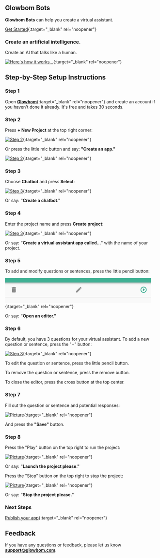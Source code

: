 ## Glowbom Bots

**Glowbom Bots** can help you create a virtual assistant. 

[Get Started](https://glowbom.com/){:target="_blank" rel="noopener"}

### Create an artificial intelligence.

Create an AI that talks like a human.

[![Here's how it works...](https://user-images.githubusercontent.com/2455891/100971426-1c83db00-34f4-11eb-86f5-98234d66c110.png)](https://glowbom.com/){:target="_blank" rel="noopener"}

## Step-by-Step Setup Instructions

### Step 1

Open [**Glowbom**](https://glowbom.com/chat/){:target="_blank" rel="noopener"} and create an account if you haven't done it already. It's free and takes 30 seconds.

### Step 2

Press **+ New Project** at the top right corner:

[![Step 2](https://user-images.githubusercontent.com/2455891/97621818-0c567880-19e9-11eb-93ba-6a8d9944c7b8.png)](https://glowbom.com/){:target="_blank" rel="noopener"}

Or press the little mic button and say: **"Create an app."**

[![Step 2](https://user-images.githubusercontent.com/2455891/97621819-0cef0f00-19e9-11eb-984a-41e89a44490f.png)](https://glowbom.com/){:target="_blank" rel="noopener"}

### Step 3

Choose **Chatbot** and press **Select**:

[![Step 3](https://user-images.githubusercontent.com/2455891/100971499-4937f280-34f4-11eb-8e25-9781a92bd345.png)](https://glowbom.com/){:target="_blank" rel="noopener"}

Or say: **"Create a chatbot."**

### Step 4

Enter the project name and press **Create project**:

[![Step 3](https://user-images.githubusercontent.com/2455891/97621821-0cef0f00-19e9-11eb-8e87-83d8e0976cf0.png)](https://glowbom.com/){:target="_blank" rel="noopener"}

Or say: **"Create a virtual assistant app called..."** with the name of your project.

### Step 5

To add and modify questions or sentences, press the little pencil button:

[![Step 3](https://raw.githubusercontent.com/Glowbom/Glowbom/master/tutorials/quiz/img/qstep5.png)](https://glowbom.com/){:target="_blank" rel="noopener"}

Or say: **"Open an editor."**

### Step 6

By default, you have 3 questions for your virtual assistant. To add a new question or sentence, press the "+" button:

[![Step 3](https://user-images.githubusercontent.com/2455891/100971711-ac298980-34f4-11eb-8c49-627c7acac903.png)](https://glowbom.com/){:target="_blank" rel="noopener"}

To edit the question or sentence, press the little pencil button.

To remove the question or sentence, press the remove button.

To close the editor, press the cross button at the top center.

### Step 7

Fill out the question or sentence and potential responses:

[![Picture](https://user-images.githubusercontent.com/2455891/100971877-00cd0480-34f5-11eb-95b2-d6ecc591c4aa.png)](https://glowbom.com/){:target="_blank" rel="noopener"}

And press the **"Save"** button.

### Step 8

Press the "Play" button on the top right to run the project:

[![Picture](https://user-images.githubusercontent.com/2455891/97621829-0eb8d280-19e9-11eb-9a0b-c3df20755125.png)](https://glowbom.com/){:target="_blank" rel="noopener"}

Or say: **"Launch the project please."**

Press the "Stop" button on the top right to stop the project:

[![Picture](https://user-images.githubusercontent.com/2455891/100972097-6b7e4000-34f5-11eb-994e-59957e05eb82.png)](https://glowbom.com/){:target="_blank" rel="noopener"}

Or say: **"Stop the project please."**

### Next Steps

[Publish your app](https://glowbom.github.io/Glowbom/Publish){:target="_blank" rel="noopener"}

## Feedback

If you have any questions or feedback, please let us know **support@glowbom.com**.
